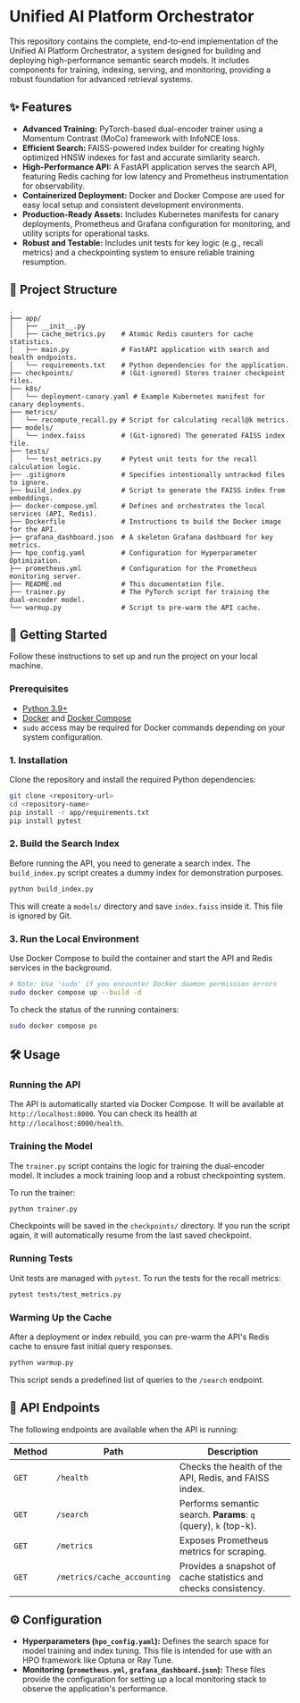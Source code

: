 # Unified AI Platform Orchestrator

This repository contains the complete, end-to-end implementation of the Unified AI Platform Orchestrator, a system designed for building and deploying high-performance semantic search models. It includes components for training, indexing, serving, and monitoring, providing a robust foundation for advanced retrieval systems.

## ✨ Features

- **Advanced Training:** PyTorch-based dual-encoder trainer using a Momentum Contrast (MoCo) framework with InfoNCE loss.
- **Efficient Search:** FAISS-powered index builder for creating highly optimized HNSW indexes for fast and accurate similarity search.
- **High-Performance API:** A FastAPI application serves the search API, featuring Redis caching for low latency and Prometheus instrumentation for observability.
- **Containerized Deployment:** Docker and Docker Compose are used for easy local setup and consistent development environments.
- **Production-Ready Assets:** Includes Kubernetes manifests for canary deployments, Prometheus and Grafana configuration for monitoring, and utility scripts for operational tasks.
- **Robust and Testable:** Includes unit tests for key logic (e.g., recall metrics) and a checkpointing system to ensure reliable training resumption.

## 📂 Project Structure

```
.
├── app/
│   ├── __init__.py
│   ├── cache_metrics.py    # Atomic Redis counters for cache statistics.
│   ├── main.py             # FastAPI application with search and health endpoints.
│   └── requirements.txt    # Python dependencies for the application.
├── checkpoints/            # (Git-ignored) Stores trainer checkpoint files.
├── k8s/
│   └── deployment-canary.yaml # Example Kubernetes manifest for canary deployments.
├── metrics/
│   └── recompute_recall.py # Script for calculating recall@k metrics.
├── models/
│   └── index.faiss         # (Git-ignored) The generated FAISS index file.
├── tests/
│   └── test_metrics.py     # Pytest unit tests for the recall calculation logic.
├── .gitignore              # Specifies intentionally untracked files to ignore.
├── build_index.py          # Script to generate the FAISS index from embeddings.
├── docker-compose.yml      # Defines and orchestrates the local services (API, Redis).
├── Dockerfile              # Instructions to build the Docker image for the API.
├── grafana_dashboard.json  # A skeleton Grafana dashboard for key metrics.
├── hpo_config.yaml         # Configuration for Hyperparameter Optimization.
├── prometheus.yml          # Configuration for the Prometheus monitoring server.
├── README.md               # This documentation file.
├── trainer.py              # The PyTorch script for training the dual-encoder model.
└── warmup.py               # Script to pre-warm the API cache.
```

## 🚀 Getting Started

Follow these instructions to set up and run the project on your local machine.

### Prerequisites

- [Python 3.9+](https://www.python.org/downloads/)
- [Docker](https://www.docker.com/products/docker-desktop/) and [Docker Compose](https://docs.docker.com/compose/install/)
- `sudo` access may be required for Docker commands depending on your system configuration.

### 1. Installation

Clone the repository and install the required Python dependencies:

```bash
git clone <repository-url>
cd <repository-name>
pip install -r app/requirements.txt
pip install pytest
```

### 2. Build the Search Index

Before running the API, you need to generate a search index. The `build_index.py` script creates a dummy index for demonstration purposes.

```bash
python build_index.py
```
This will create a `models/` directory and save `index.faiss` inside it. This file is ignored by Git.

### 3. Run the Local Environment

Use Docker Compose to build the container and start the API and Redis services in the background.

```bash
# Note: Use 'sudo' if you encounter Docker daemon permission errors
sudo docker compose up --build -d
```

To check the status of the running containers:
```bash
sudo docker compose ps
```

## 🛠️ Usage

### Running the API

The API is automatically started via Docker Compose. It will be available at `http://localhost:8000`. You can check its health at `http://localhost:8000/health`.

### Training the Model

The `trainer.py` script contains the logic for training the dual-encoder model. It includes a mock training loop and a robust checkpointing system.

To run the trainer:
```bash
python trainer.py
```
Checkpoints will be saved in the `checkpoints/` directory. If you run the script again, it will automatically resume from the last saved checkpoint.

### Running Tests

Unit tests are managed with `pytest`. To run the tests for the recall metrics:

```bash
pytest tests/test_metrics.py
```

### Warming Up the Cache

After a deployment or index rebuild, you can pre-warm the API's Redis cache to ensure fast initial query responses.

```bash
python warmup.py
```
This script sends a predefined list of queries to the `/search` endpoint.

## 🔌 API Endpoints

The following endpoints are available when the API is running:

| Method | Path                           | Description                                                     |
|--------|--------------------------------|-----------------------------------------------------------------|
| `GET`  | `/health`                      | Checks the health of the API, Redis, and FAISS index.           |
| `GET`  | `/search`                      | Performs semantic search. **Params**: `q` (query), `k` (top-k). |
| `GET`  | `/metrics`                     | Exposes Prometheus metrics for scraping.                        |
| `GET`  | `/metrics/cache_accounting`    | Provides a snapshot of cache statistics and checks consistency. |

## ⚙️ Configuration

- **Hyperparameters (`hpo_config.yaml`):** Defines the search space for model training and index tuning. This file is intended for use with an HPO framework like Optuna or Ray Tune.
- **Monitoring (`prometheus.yml`, `grafana_dashboard.json`):** These files provide the configuration for setting up a local monitoring stack to observe the application's performance.
```